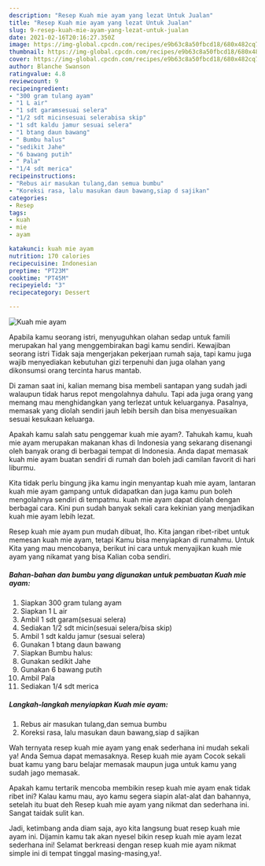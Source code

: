 ```yaml
---
description: "Resep Kuah mie ayam yang lezat Untuk Jualan"
title: "Resep Kuah mie ayam yang lezat Untuk Jualan"
slug: 9-resep-kuah-mie-ayam-yang-lezat-untuk-jualan
date: 2021-02-16T20:16:27.350Z
image: https://img-global.cpcdn.com/recipes/e9b63c8a50fbcd18/680x482cq70/kuah-mie-ayam-foto-resep-utama.jpg
thumbnail: https://img-global.cpcdn.com/recipes/e9b63c8a50fbcd18/680x482cq70/kuah-mie-ayam-foto-resep-utama.jpg
cover: https://img-global.cpcdn.com/recipes/e9b63c8a50fbcd18/680x482cq70/kuah-mie-ayam-foto-resep-utama.jpg
author: Blanche Swanson
ratingvalue: 4.8
reviewcount: 9
recipeingredient:
- "300 gram tulang ayam"
- "1 L air"
- "1 sdt garamsesuai selera"
- "1/2 sdt micinsesuai selerabisa skip"
- "1 sdt kaldu jamur sesuai selera"
- "1 btang daun bawang"
- " Bumbu halus"
- "sedikit Jahe"
- "6 bawang putih"
- " Pala"
- "1/4 sdt merica"
recipeinstructions:
- "Rebus air masukan tulang,dan semua bumbu"
- "Koreksi rasa, lalu masukan daun bawang,siap d sajikan"
categories:
- Resep
tags:
- kuah
- mie
- ayam

katakunci: kuah mie ayam 
nutrition: 170 calories
recipecuisine: Indonesian
preptime: "PT23M"
cooktime: "PT45M"
recipeyield: "3"
recipecategory: Dessert

---
```



![Kuah mie ayam](https://img-global.cpcdn.com/recipes/e9b63c8a50fbcd18/680x482cq70/kuah-mie-ayam-foto-resep-utama.jpg)

Apabila kamu seorang istri, menyuguhkan olahan sedap untuk famili merupakan hal yang menggembirakan bagi kamu sendiri. Kewajiban seorang istri Tidak saja mengerjakan pekerjaan rumah saja, tapi kamu juga wajib menyediakan kebutuhan gizi terpenuhi dan juga olahan yang dikonsumsi orang tercinta harus mantab.

Di zaman  saat ini, kalian memang bisa membeli santapan yang sudah jadi walaupun tidak harus repot mengolahnya dahulu. Tapi ada juga orang yang memang mau menghidangkan yang terlezat untuk keluarganya. Pasalnya, memasak yang diolah sendiri jauh lebih bersih dan bisa menyesuaikan sesuai kesukaan keluarga. 



Apakah kamu salah satu penggemar kuah mie ayam?. Tahukah kamu, kuah mie ayam merupakan makanan khas di Indonesia yang sekarang disenangi oleh banyak orang di berbagai tempat di Indonesia. Anda dapat memasak kuah mie ayam buatan sendiri di rumah dan boleh jadi camilan favorit di hari liburmu.

Kita tidak perlu bingung jika kamu ingin menyantap kuah mie ayam, lantaran kuah mie ayam gampang untuk didapatkan dan juga kamu pun boleh mengolahnya sendiri di tempatmu. kuah mie ayam dapat diolah dengan berbagai cara. Kini pun sudah banyak sekali cara kekinian yang menjadikan kuah mie ayam lebih lezat.

Resep kuah mie ayam pun mudah dibuat, lho. Kita jangan ribet-ribet untuk memesan kuah mie ayam, tetapi Kamu bisa menyiapkan di rumahmu. Untuk Kita yang mau mencobanya, berikut ini cara untuk menyajikan kuah mie ayam yang nikamat yang bisa Kalian coba sendiri.

<!--inarticleads1-->

##### Bahan-bahan dan bumbu yang digunakan untuk pembuatan Kuah mie ayam:

1. Siapkan 300 gram tulang ayam
1. Siapkan 1 L air
1. Ambil 1 sdt garam(sesuai selera)
1. Sediakan 1/2 sdt micin(sesuai selera/bisa skip)
1. Ambil 1 sdt kaldu jamur (sesuai selera)
1. Gunakan 1 btang daun bawang
1. Siapkan  Bumbu halus:
1. Gunakan sedikit Jahe
1. Gunakan 6 bawang putih
1. Ambil  Pala
1. Sediakan 1/4 sdt merica




<!--inarticleads2-->

##### Langkah-langkah menyiapkan Kuah mie ayam:

1. Rebus air masukan tulang,dan semua bumbu
1. Koreksi rasa, lalu masukan daun bawang,siap d sajikan




Wah ternyata resep kuah mie ayam yang enak sederhana ini mudah sekali ya! Anda Semua dapat memasaknya. Resep kuah mie ayam Cocok sekali buat kamu yang baru belajar memasak maupun juga untuk kamu yang sudah jago memasak.

Apakah kamu tertarik mencoba membikin resep kuah mie ayam enak tidak ribet ini? Kalau kamu mau, ayo kamu segera siapin alat-alat dan bahannya, setelah itu buat deh Resep kuah mie ayam yang nikmat dan sederhana ini. Sangat taidak sulit kan. 

Jadi, ketimbang anda diam saja, ayo kita langsung buat resep kuah mie ayam ini. Dijamin kamu tak akan nyesel bikin resep kuah mie ayam lezat sederhana ini! Selamat berkreasi dengan resep kuah mie ayam nikmat simple ini di tempat tinggal masing-masing,ya!.

